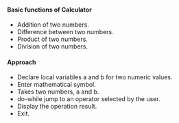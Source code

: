 <h4>Basic functions of Calculator</h4>
  <ul>
    <li>Addition of two numbers.</li>
    <li>Difference between two numbers.</li>
    <li>Product of two numbers.</li>
    <li>Division of two numbers.</li>
  </ul>
<h4>Approach</h4>
  <ul>
    <li>Declare local variables a and b for two numeric values.</li>
    <li>Enter mathematical symbol.</li>
    <li>Takes two numbers, a and b.</li>
    <li>do-while jump to an operator selected by the user.</li>
    <li>Display the operation result.</li>
    <li>Exit.</li>
  </ul>
